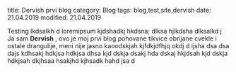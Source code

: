 title: Dervish prvi blog
category: Blog
tags: blog,test,site,dervish
date: 21.04.2019
modified: 21.04.2019

Testing lkdsalkh d loremipsum kjdshadkj hkdsna; dlksa hjlkdsha dlksalkd j
Ja sam **Dervish** , ovo je moj prvi blog pohovane tikvice obrijane cvekle i ostale drangulije, meni nije jasno kaoodskjah kjfdkjdfhjq okdj
d ijsha
  dsa
dsa dajs kdhsakj hdkjsa hdkjsa dhsa kjd
 dskja dsakj hda
 dskaj hkjdsah kjd
 dskja hdkjsah dkjhsaa hsakjhd kjhsadk hahd jsa d
